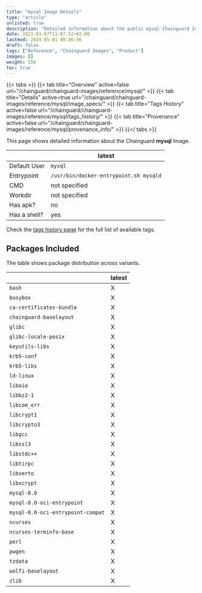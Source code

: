 ```yaml
---
title: "mysql Image Details"
type: "article"
unlisted: true
description: "Detailed information about the public mysql Chainguard Image."
date: 2023-03-07T11:07:52+02:00
lastmod: 2024-05-01 00:46:56
draft: false
tags: ["Reference", "Chainguard Images", "Product"]
images: []
weight: 550
toc: true
---
```


{{< tabs >}}
{{< tab title="Overview" active=false url="/chainguard/chainguard-images/reference/mysql/" >}}
{{< tab title="Details" active=true url="/chainguard/chainguard-images/reference/mysql/image_specs/" >}}
{{< tab title="Tags History" active=false url="/chainguard/chainguard-images/reference/mysql/tags_history/" >}}
{{< tab title="Provenance" active=false url="/chainguard/chainguard-images/reference/mysql/provenance_info/" >}}
{{</ tabs >}}

This page shows detailed information about the Chainguard **mysql** Image.

|              | latest                                 |
|--------------|----------------------------------------|
| Default User | `mysql`                                |
| Entrypoint   | `/usr/bin/docker-entrypoint.sh mysqld` |
| CMD          | not specified                          |
| Workdir      | not specified                          |
| Has apk?     | no                                     |
| Has a shell? | yes                                    |

Check the [tags history page](/chainguard/chainguard-images/reference/mysql/tags_history/) for the full list of available tags.

## Packages Included
The table shows package distribution across variants.

|                                   | latest |
|-----------------------------------|--------|
| `bash`                            | X      |
| `busybox`                         | X      |
| `ca-certificates-bundle`          | X      |
| `chainguard-baselayout`           | X      |
| `glibc`                           | X      |
| `glibc-locale-posix`              | X      |
| `keyutils-libs`                   | X      |
| `krb5-conf`                       | X      |
| `krb5-libs`                       | X      |
| `ld-linux`                        | X      |
| `libaio`                          | X      |
| `libbz2-1`                        | X      |
| `libcom_err`                      | X      |
| `libcrypt1`                       | X      |
| `libcrypto3`                      | X      |
| `libgcc`                          | X      |
| `libssl3`                         | X      |
| `libstdc++`                       | X      |
| `libtirpc`                        | X      |
| `libverto`                        | X      |
| `libxcrypt`                       | X      |
| `mysql-8.0`                       | X      |
| `mysql-8.0-oci-entrypoint`        | X      |
| `mysql-8.0-oci-entrypoint-compat` | X      |
| `ncurses`                         | X      |
| `ncurses-terminfo-base`           | X      |
| `perl`                            | X      |
| `pwgen`                           | X      |
| `tzdata`                          | X      |
| `wolfi-baselayout`                | X      |
| `zlib`                            | X      |

